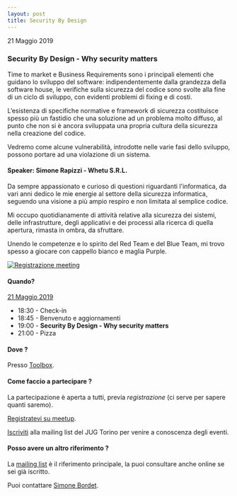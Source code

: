 ```yaml
---
layout: post
title: Security By Design
---
```


21 Maggio 2019

### Security By Design - Why security matters

Time to market e Business Requirements sono i principali elementi che guidano 
lo sviluppo del software: indipendentemente dalla grandezza della software 
house, le verifiche sulla sicurezza del codice sono svolte alla fine di un 
ciclo di sviluppo, con evidenti problemi di fixing e di costi.

L’esistenza di specifiche normative e framework di sicurezza costituisce 
spesso più un fastidio che una soluzione ad un problema molto diffuso, 
al punto che non si è ancora sviluppata una propria cultura della sicurezza 
nella creazione del codice.

Vedremo come alcune vulnerabilità, introdotte nelle varie fasi dello 
sviluppo, possono portare ad una violazione di un sistema.


#### Speaker: Simone Rapizzi - Whetu S.R.L.

Da sempre appassionato e curioso di questioni riguardanti l'informatica, 
da vari anni dedico le mie energie al settore della sicurezza informatica, 
seguendo una visione a più ampio respiro e non limitata al semplice codice.

Mi occupo quotidianamente di attività relative alla sicurezza dei sistemi, 
delle infrastrutture, degli applicativi e dei processi alla ricerca di 
quella apertura, rimasta in ombra, da sfruttare.

Unendo le competenze e lo spirito del Red Team e del Blue Team, mi trovo 
spesso a giocare con cappello bianco e maglia Purple.

[![Registrazione meeting](https://i.ytimg.com/vi/AnUL-eZ5H8Q/hqdefault.jpg)](https://www.youtube.com/watch?v=AnUL-eZ5H8Q)

#### Quando?

<u>21 Maggio 2019</u>

* 18:30 - Check-in
* 18:45 - Benvenuto e aggiornamenti
* 19:00 - **Security By Design - Why security matters**
* 21:00 - Pizza

#### Dove ?

Presso [Toolbox](/places/toolbox/).

#### Come faccio a partecipare ?

La partecipazione è aperta a tutti, previa *registrazione* (ci serve per 
sapere quanti saremo).

[Registratevi su meetup](https://www.meetup.com/JUGTorino/events/261025107/).

[Iscriviti](/subscribe/) alla mailing list del JUG Torino per venire a 
conoscenza degli eventi.

#### Posso avere un altro riferimento ?

La [mailing list](https://groups.yahoo.com/groups/it-torino-java-jug) è il
riferimento principale, la puoi consultare anche online se sei già iscritto.

Puoi contattare [Simone Bordet](/people/simonebordet/).
